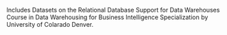 Includes Datasets on the Relational Database Support for Data Warehouses Course in Data Warehousing for Business Intelligence Specialization by University of Colarado Denver.